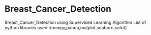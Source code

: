 # Breast_Cancer_Detection
   Breast_Cancer_Detection using Supervised Learning Algorithm 
   List of python libraries used :(numpy,panda,matplot,seaborn,scikit)

